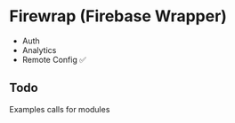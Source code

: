 # Firewrap (Firebase Wrapper) 

- Auth
- Analytics
- Remote Config ✅

## Todo

Examples calls for modules
